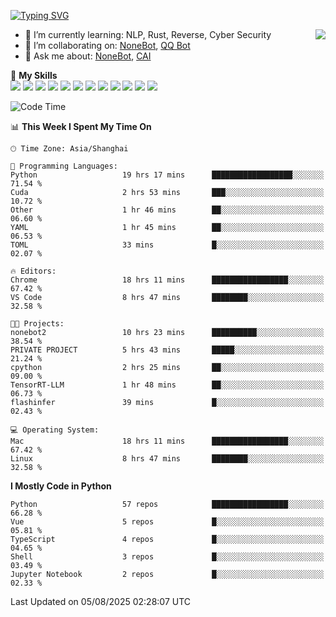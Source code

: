 [![Typing SVG](https://readme-typing-svg.herokuapp.com?size=25&duration=2500&color=8C43EA&vCenter=true&width=200&height=40&lines=Hi+there+%F0%9F%91%8B%F0%9F%8F%BB;I'm+yanyongyu)](https://git.io/typing-svg)

<a href="#">
  <img align="right" src="https://github-readme-stats.vercel.app/api?username=yanyongyu&count_private=true&show_icons=true&bg_color=15,f2f7fd,E0EAFC" />
</a>

- 🌱 I’m currently learning: NLP, Rust, Reverse, Cyber Security
- 👯 I’m collaborating on: [NoneBot](https://github.com/nonebot), [QQ Bot](https://github.com/Mrs4s/go-cqhttp)
- 💬 Ask me about: [NoneBot](https://github.com/nonebot), [CAI](https://github.com/cscs181/CAI)

🌟 **My Skills**  
![](https://img.shields.io/badge/-Python-3e74a2?style=flat-square&logo=Python&logoColor=fff)
![](https://img.shields.io/badge/-TypeScript-3178C6?style=flat-square&logo=TypeScript&logoColor=fff)
![](https://img.shields.io/badge/-Vue-4fc08d?style=flat-square&logo=Vue.js&logoColor=fff)
![](https://img.shields.io/badge/-React-2d98ce?style=flat-square&logo=React&logoColor=fff)
![](https://img.shields.io/badge/-FastAPI-009688?style=flat-square&logo=FastAPI&logoColor=fff)
![](https://img.shields.io/badge/-Linux-000000?style=flat-square&logo=Linux&logoColor=fff)
![](https://img.shields.io/badge/-Docker-2496ED?style=flat-square&logo=Docker&logoColor=fff)
![](https://img.shields.io/badge/-Kubernetes-326CE5?style=flat-square&logo=Kubernetes&logoColor=fff)
![](https://img.shields.io/badge/-GitHub%20Actions-2088FF?style=flat-square&logo=GitHubActions&logoColor=fff)
![](https://img.shields.io/badge/-PostgreSQL-4169E1?style=flat-square&logo=PostgreSQL&logoColor=fff)
![](https://img.shields.io/badge/-Redis-DC382D?style=flat-square&logo=Redis&logoColor=fff)
![](https://img.shields.io/badge/-MongoDB-47A248?style=flat-square&logo=MongoDB&logoColor=fff)

<!--START_SECTION:waka-->
![Code Time](http://img.shields.io/badge/Code%20Time-7%2C799%20hrs%2010%20mins-blue)

📊 **This Week I Spent My Time On** 

```text
🕑︎ Time Zone: Asia/Shanghai

💬 Programming Languages: 
Python                   19 hrs 17 mins      ██████████████████░░░░░░░   71.54 % 
Cuda                     2 hrs 53 mins       ███░░░░░░░░░░░░░░░░░░░░░░   10.72 % 
Other                    1 hr 46 mins        ██░░░░░░░░░░░░░░░░░░░░░░░   06.60 % 
YAML                     1 hr 45 mins        ██░░░░░░░░░░░░░░░░░░░░░░░   06.53 % 
TOML                     33 mins             █░░░░░░░░░░░░░░░░░░░░░░░░   02.07 % 

🔥 Editors: 
Chrome                   18 hrs 11 mins      █████████████████░░░░░░░░   67.42 % 
VS Code                  8 hrs 47 mins       ████████░░░░░░░░░░░░░░░░░   32.58 % 

🐱‍💻 Projects: 
nonebot2                 10 hrs 23 mins      ██████████░░░░░░░░░░░░░░░   38.54 % 
PRIVATE PROJECT          5 hrs 43 mins       █████░░░░░░░░░░░░░░░░░░░░   21.24 % 
cpython                  2 hrs 25 mins       ██░░░░░░░░░░░░░░░░░░░░░░░   09.00 % 
TensorRT-LLM             1 hr 48 mins        ██░░░░░░░░░░░░░░░░░░░░░░░   06.73 % 
flashinfer               39 mins             █░░░░░░░░░░░░░░░░░░░░░░░░   02.43 % 

💻 Operating System: 
Mac                      18 hrs 11 mins      █████████████████░░░░░░░░   67.42 % 
Linux                    8 hrs 47 mins       ████████░░░░░░░░░░░░░░░░░   32.58 % 
```

**I Mostly Code in Python** 

```text
Python                   57 repos            █████████████████░░░░░░░░   66.28 % 
Vue                      5 repos             █░░░░░░░░░░░░░░░░░░░░░░░░   05.81 % 
TypeScript               4 repos             █░░░░░░░░░░░░░░░░░░░░░░░░   04.65 % 
Shell                    3 repos             █░░░░░░░░░░░░░░░░░░░░░░░░   03.49 % 
Jupyter Notebook         2 repos             █░░░░░░░░░░░░░░░░░░░░░░░░   02.33 % 
```




 Last Updated on 05/08/2025 02:28:07 UTC
<!--END_SECTION:waka-->
